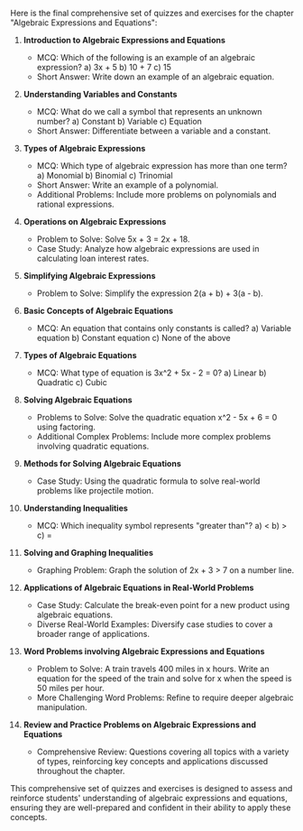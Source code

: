 Here is the final comprehensive set of quizzes and exercises for the chapter "Algebraic Expressions and Equations":

1. **Introduction to Algebraic Expressions and Equations**
   - MCQ: Which of the following is an example of an algebraic expression?
     a) 3x + 5
     b) 10 + 7
     c) 15
   - Short Answer: Write down an example of an algebraic equation.

2. **Understanding Variables and Constants**
   - MCQ: What do we call a symbol that represents an unknown number?
     a) Constant
     b) Variable
     c) Equation
   - Short Answer: Differentiate between a variable and a constant.

3. **Types of Algebraic Expressions**
   - MCQ: Which type of algebraic expression has more than one term?
     a) Monomial
     b) Binomial
     c) Trinomial
   - Short Answer: Write an example of a polynomial.
   - Additional Problems: Include more problems on polynomials and rational expressions.

4. **Operations on Algebraic Expressions**
   - Problem to Solve: Solve 5x + 3 = 2x + 18.
   - Case Study: Analyze how algebraic expressions are used in calculating loan interest rates.

5. **Simplifying Algebraic Expressions**
   - Problem to Solve: Simplify the expression 2(a + b) + 3(a - b).

6. **Basic Concepts of Algebraic Equations**
   - MCQ: An equation that contains only constants is called?
     a) Variable equation
     b) Constant equation
     c) None of the above

7. **Types of Algebraic Equations**
   - MCQ: What type of equation is 3x^2 + 5x - 2 = 0?
     a) Linear
     b) Quadratic
     c) Cubic

8. **Solving Algebraic Equations**
   - Problems to Solve: Solve the quadratic equation x^2 - 5x + 6 = 0 using factoring.
   - Additional Complex Problems: Include more complex problems involving quadratic equations.

9. **Methods for Solving Algebraic Equations**
   - Case Study: Using the quadratic formula to solve real-world problems like projectile motion.

10. **Understanding Inequalities**
    - MCQ: Which inequality symbol represents "greater than"?
      a) <
      b) >
      c) =

11. **Solving and Graphing Inequalities**
    - Graphing Problem: Graph the solution of 2x + 3 > 7 on a number line.

12. **Applications of Algebraic Equations in Real-World Problems**
    - Case Study: Calculate the break-even point for a new product using algebraic equations.
    - Diverse Real-World Examples: Diversify case studies to cover a broader range of applications.

13. **Word Problems involving Algebraic Expressions and Equations**
    - Problem to Solve: A train travels 400 miles in x hours. Write an equation for the speed of the train and solve for x when the speed is 50 miles per hour.
    - More Challenging Word Problems: Refine to require deeper algebraic manipulation.

14. **Review and Practice Problems on Algebraic Expressions and Equations**
    - Comprehensive Review: Questions covering all topics with a variety of types, reinforcing key concepts and applications discussed throughout the chapter.

This comprehensive set of quizzes and exercises is designed to assess and reinforce students' understanding of algebraic expressions and equations, ensuring they are well-prepared and confident in their ability to apply these concepts.